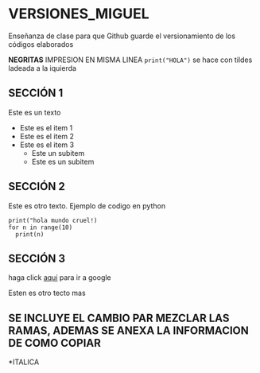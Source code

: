 # VERSIONES_MIGUEL
Enseñanza de clase para que Github guarde el versionamiento de los códigos elaborados 

**NEGRITAS** IMPRESION EN MISMA LINEA `print("HOLA")` se hace con tildes ladeada a la iquierda 
## SECCIÓN 1
 
Este es un texto
* Este es el item 1
* Este es el item 2
* Este es el item 3
  * Este un subitem
  * Este es un subitem

## SECCIÓN 2

Este es otro texto. Ejemplo de codigo en python

    print("hola mundo cruel!)
    for n in range(10)
      print(n)


## SECCIÓN 3
 
haga click [aqui](www.google.com) para ir a google

Esten es otro tecto mas

## SE INCLUYE EL CAMBIO PAR MEZCLAR LAS RAMAS, ADEMAS SE ANEXA LA INFORMACION DE COMO COPIAR
*ITALICA
